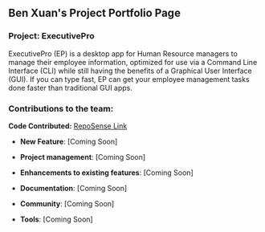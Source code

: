 ## Ben Xuan's Project Portfolio Page

### Project: ExecutivePro
ExecutivePro (EP) is a desktop app for Human Resource managers to manage their employee information, optimized for use via a Command Line Interface (CLI) while still having the benefits of a Graphical User Interface (GUI). If you can type fast, EP can get your employee management tasks done faster than traditional GUI apps.

### Contributions to the team:

**Code Contributed:**
[RepoSense Link](https://nus-cs2103-ay2223s2.github.io/tp-dashboard/?search=abenx162&breakdown=true)


* **New Feature**: [Coming Soon]

* **Project management**: [Coming Soon]

* **Enhancements to existing features**: [Coming Soon]

* **Documentation**: [Coming Soon]

* **Community**: [Coming Soon]

* **Tools**: [Coming Soon]
